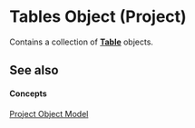 
# Tables Object (Project)

Contains a collection of  **[Table](f50f5d2d-a733-c5b0-16d8-e4ee98943321.md)** objects.


## See also


#### Concepts


[Project Object Model](900b167b-88ec-ea88-15b7-27bb90c22ac6.md)